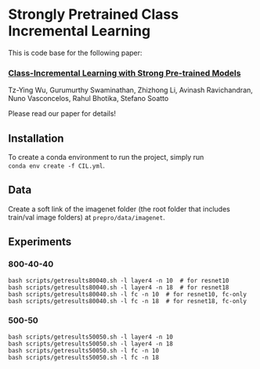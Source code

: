 # Strongly Pretrained Class Incremental Learning

This is code base for the following paper:

### [Class-Incremental Learning with Strong Pre-trained Models](https://arxiv.org/abs/2204.03634)
Tz-Ying Wu, Gurumurthy Swaminathan, Zhizhong Li, Avinash Ravichandran, Nuno Vasconcelos, Rahul Bhotika, Stefano Soatto

Please read our paper for details!

## Installation
To create a conda environment to run the project, simply run  
`conda env create -f CIL.yml`.

## Data
Create a soft link of the imagenet folder (the root folder that includes train/val image folders) at `prepro/data/imagenet`.

## Experiments
### 800-40-40
```shell
bash scripts/getresults80040.sh -l layer4 -n 10  # for resnet10
bash scripts/getresults80040.sh -l layer4 -n 18  # for resnet18
bash scripts/getresults80040.sh -l fc -n 10  # for resnet10, fc-only
bash scripts/getresults80040.sh -l fc -n 18  # for resnet18, fc-only
```

### 500-50
```shell
bash scripts/getresults50050.sh -l layer4 -n 10
bash scripts/getresults50050.sh -l layer4 -n 18
bash scripts/getresults50050.sh -l fc -n 10
bash scripts/getresults50050.sh -l fc -n 18
```

